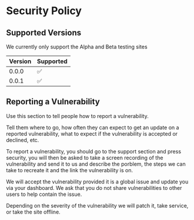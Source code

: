 # Security Policy

## Supported Versions

We currently only support the Alpha and Beta testing sites

| Version | Supported          |
| ------- | ------------------ |
| 0.0.0   | :white_check_mark: |
| 0.0.1   | :white_check_mark:                |


## Reporting a Vulnerability

Use this section to tell people how to report a vulnerability.

Tell them where to go, how often they can expect to get an update on a
reported vulnerability, what to expect if the vulnerability is accepted or
declined, etc.

To report a vulnerability, you should go to the support section and press security, you will then be asked to take a screen recording of the vulnerability and send it to us and describe the porblem, the steps we can take to recreate it and the link the vulnerability is on.

We will accept the vulnerability provided it is a global issue and update you via your dashboard. We ask that you do not share vulnerabilities to other users to help contain the issue.

Depending on the severity of the vulnerability we will patch it, take service, or take the site offline.
